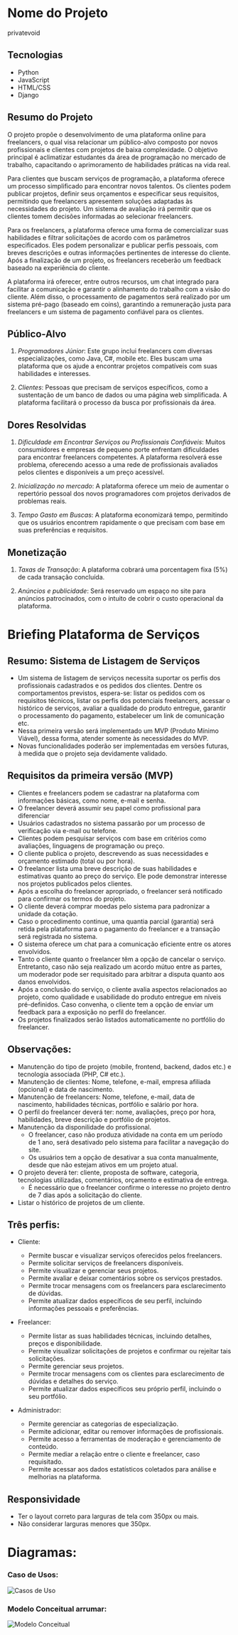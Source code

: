 # Nome do Projeto

privatevoid

## Tecnologias

* Python
* JavaScript
* HTML/CSS
* Django

## Resumo do Projeto

O projeto propõe o desenvolvimento de uma plataforma online para freelancers, o qual visa relacionar um público-alvo composto por novos profissionais e clientes com projetos de baixa complexidade. O objetivo principal é aclimatizar estudantes da área de programação no mercado de trabalho, capacitando o aprimoramento de habilidades práticas na vida real.

Para clientes que buscam serviços de programação, a plataforma oferece um processo simplificado para encontrar novos talentos. Os clientes podem publicar projetos, definir seus orçamentos e especificar seus requisitos, permitindo que freelancers apresentem soluções adaptadas às necessidades do projeto. Um sistema de avaliação irá permitir que os clientes tomem decisões informadas ao selecionar freelancers.

Para os freelancers, a plataforma oferece uma forma de comercializar suas habilidades e filtrar solicitações de acordo com os parâmetros especificados. Eles podem personalizar e publicar perfis pessoais, com breves descrições e outras informações pertinentes de interesse do cliente. Após a finalização de um projeto, os freelancers receberão um feedback baseado na experiência do cliente.

A plataforma irá oferecer, entre outros recursos, um chat integrado para facilitar a comunicação e garantir o alinhamento do trabalho com a visão do cliente. Além disso, o processamento de pagamentos será realizado por um sistema pré-pago (baseado em coins), garantindo a remuneração justa para freelancers e um sistema de pagamento confiável para os clientes.

## Público-Alvo

1. *Programadores Júnior*: Este grupo inclui freelancers com diversas especializações, como Java, C#, mobile etc. Eles buscam uma plataforma que os ajude a encontrar projetos compatíveis com suas habilidades e interesses. 

2. *Clientes*: Pessoas que precisam de serviços específicos, como a sustentação de um banco de dados ou uma página web simplificada. A plataforma facilitará o processo da busca por profissionais da área.

## Dores Resolvidas

1. *Dificuldade em Encontrar Serviços ou Profissionais Confiáveis*: Muitos consumidores e empresas de pequeno porte enfrentam dificuldades para encontrar freelancers competentes. A plataforma resolverá esse problema, oferecendo acesso a uma rede de profissionais avaliados pelos clientes e disponíveis a um preço acessível.

2. *Inicialização no mercado*: A plataforma oferece um meio de aumentar o repertório pessoal dos novos programadores com projetos derivados de problemas reais.

3. *Tempo Gasto em Buscas*: A plataforma economizará tempo, permitindo que os usuários encontrem rapidamente o que precisam com base em suas preferências e requisitos. 

## Monetização

1. *Taxas de Transação*: A plataforma cobrará uma porcentagem fixa (5%) de cada transação concluída.

2. *Anúncios e publicidade*: Será reservado um espaço no site para anúncios patrocinados, com o intuito de cobrir o custo operacional da plataforma.


# Briefing Plataforma de Serviços
## Resumo: Sistema de Listagem de Serviços

- Um sistema de listagem de serviços necessita suportar os perfis dos profissionais cadastrados e os pedidos dos clientes. Dentre os comportamentos previstos, espera-se: listar os pedidos com os requisitos técnicos, listar os perfis dos potenciais freelancers, acessar o histórico de serviços, avaliar a qualidade do produto entregue, garantir o processamento do pagamento, estabelecer um link de comunicação etc.
- Nessa primeira versão será implementado um MVP (Produto Mínimo Viável), dessa forma, atender somente às necessidades do MVP.
- Novas funcionalidades poderão ser implementadas em versões futuras, à medida que o projeto seja devidamente validado.

## Requisitos da primeira versão (MVP)

 - Clientes e freelancers podem se cadastrar na plataforma com informações básicas, como nome, e-mail e senha.
 - O freelancer deverá assumir seu papel como profissional para diferenciar
 - Usuários cadastrados no sistema passarão por um processo de verificação via e-mail ou telefone.
 - Clientes podem pesquisar serviços com base em critérios como avaliações, linguagens de programação ou preço.
 - O cliente publica o projeto, descrevendo as suas necessidades e orçamento estimado (total ou por hora).
 - O freelancer lista uma breve descrição de suas habilidades e estimativas quanto ao preço do serviço. Ele pode demonstrar interesse nos projetos publicados pelos clientes.
 - Após a escolha do freelancer apropriado, o freelancer será notificado para confirmar os termos do projeto.
 - O cliente deverá comprar moedas pelo sistema para padronizar a unidade da cotação.
 - Caso o procedimento continue, uma quantia parcial (garantia) será retida pela plataforma para o pagamento do freelancer e a transação será registrada no sistema.
 - O sistema oferece um chat para a comunicação eficiente entre os atores envolvidos.
 - Tanto o cliente quanto o freelancer têm a opção de cancelar o serviço. Entretanto, caso não seja realizado um acordo mútuo entre as partes, um moderador pode ser requisitado para arbitrar a disputa quanto aos danos envolvidos.
 - Após a conclusão do serviço, o cliente avalia aspectos relacionados ao projeto, como qualidade e usabilidade do produto entregue em níveis pré-definidos. Caso convenha, o cliente tem a opção de enviar um feedback para a exposição no perfil do freelancer.
 - Os projetos finalizados serão listados automaticamente no portfólio do freelancer.
   
## Observações:

 - Manutenção do tipo de projeto (mobile, frontend, backend, dados etc.) e tecnologia associada (PHP, C# etc.).
 - Manutenção de clientes: Nome, telefone, e-mail, empresa afiliada (opcional) e data de nascimento.
 - Manutenção de freelancers: Nome, telefone, e-mail, data de nascimento, habilidades técnicas, portfólio e salário por hora.
 - O perfil do freelancer deverá ter: nome, avaliações, preço por hora, habilidades, breve descrição e portfólio de projetos.
 - Manutenção da disponilidade do profissional.
    - O freelancer, caso não produza atividade na conta em um período de 1 ano, será desativado pelo sistema para facilitar a navegação do site.
    - Os usuários tem a opção de desativar a sua conta manualmente, desde que não estejam ativos em um projeto atual.
 - O projeto deverá ter: cliente, proposta de software, categoria, tecnologias utilizadas, comentários, orçamento e estimativa de entrega.
    -  É necessário que o freelancer confirme o interesse no projeto dentro de 7 dias após a solicitação do cliente.
 - Listar o histórico de projetos de um cliente.

## Três perfis:

- Cliente:
  - Permite buscar e visualizar serviços oferecidos pelos freelancers.
  - Permite solicitar serviços de freelancers disponíveis.
  - Permite visualizar e gerenciar seus projetos.
  - Permite avaliar e deixar comentários sobre os serviços prestados.
  - Permite trocar mensagens com os freelancers para esclarecimento de dúvidas.
  - Permite atualizar dados específicos de seu perfil, incluindo informações pessoais e preferências.
    
- Freelancer:
  - Permite listar as suas habilidades técnicas, incluindo detalhes, preços e disponibilidade.
  - Permite visualizar solicitações de projetos e confirmar ou rejeitar tais solicitações.
  - Permite gerenciar seus projetos.
  - Permite trocar mensagens com os clientes para esclarecimento de dúvidas e detalhes do serviço.
  - Permite atualizar dados específicos seu próprio perfil, incluindo o seu portfólio.

- Administrador:
  - Permite gerenciar as categorias de especialização.
  - Permite adicionar, editar ou remover informações de profissionais.
  - Permite acesso a ferramentas de moderação e gerenciamento de conteúdo.
  - Permite mediar a relação entre o cliente e freelancer, caso requisitado.
  - Permite acessar aos dados estatísticos coletados para análise e melhorias na plataforma.
  
## Responsividade
- Ter o layout correto para larguras de tela com 350px ou mais.
- Não considerar larguras menores que 350px.

# Diagramas:

### Caso de Usos:
![Casos de Uso](docs/usecases.png)

### Modelo Conceitual arrumar:
![Modelo Conceitual](http://www.plantuml.com/plantuml/png/jPF1RjGm443l-GghLvGVG0YrXAsAL4hHRZzWcio60SSJZISheEh780uL1qxSkER7SEB6yWR4hRVns3Fp_2oVUWNHeRC5EYNzOaugIo744mFUr34sTuKnpymLTsYUcwqAkNRERCeEo1xdjkW-m75gXnRtxDR5NI_emPpjoH8qgvhNe60QD5VWQ-hGAOVzaCJYlaYivu9emTKeC-u-BP-4-3zCq-u5t9Ab1XhqPZV-g1tLuCE1I_Bw8dPvEH-yPj7z-ClILBx3pnefm8xV9EHw5dF10bDl37F0nk7aUtQqp0YxhvWjWik5N0j_HENPHX_Zg28G_TJ1ykf2w6kXyM7yVeJoJiO7YFVRU0q43MSmkObA269v9g8AGSj2AwUN8HYWnSxSA5dw-jUJLppDd2KaRnDJj1P9b0xpu8rJmHRoiLi57NngcMivEu2De54DpEiQ5ZdP_jJy_G19yXkdsABywzYDJo--EdYEsDn2_McHcg6yHUSd2JD7zxXunAZOAOw_c_mnakgDEr3-1vQ_MPPtwQcB9RWlo_mtvFdiygd7b4uiHLQORnIdw9gXity0)


